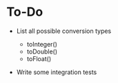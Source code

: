 # To-Do

- List all possible conversion types
    - toInteger()
    - toDouble()
    - toFloat()

- Write some integration tests
